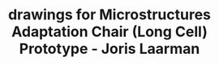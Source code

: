 ---
title: >-
  drawings for Microstructures Adaptation Chair (Long Cell) Prototype - Joris
  Laarman
layout: entry
presentation: side-by-side
object:
  - id: exrr-2023-32
order: 430
menu: false
---